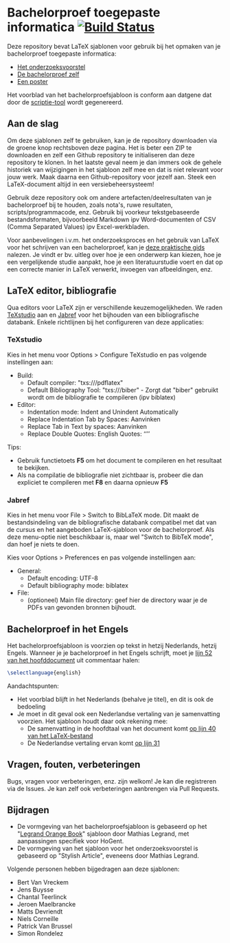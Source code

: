 # Bachelorproef toegepaste informatica [![Build Status](https://travis-ci.com/jensdufour/BAP.svg?token=wVQRmoVqnNmxsb78JHKk&branch=master)](https://travis-ci.com/jensdufour/BAP)

Deze repository bevat LaTeX sjablonen voor gebruik bij het opmaken van je bachelorproef toegepaste informatica:

- [Het onderzoeksvoorstel](./voorstel/)
- [De bachelorproef zelf](./bachproef/)
- [Een poster](./poster/)

Het voorblad van het bachelorproefsjabloon is conform aan datgene dat door de [scriptie-tool](https://scriptie.hogent.be/) wordt gegenereerd.

## Aan de slag

Om deze sjablonen zelf te gebruiken, kan je de repository downloaden via de groene knop rechtsboven deze pagina. Het is beter een ZIP te downloaden en zelf een Github repository te initialiseren dan deze repository te klonen. In het laatste geval neem je dan immers ook de gehele historiek van wijzigingen in het sjabloon zelf mee en dat is niet relevant voor jouw werk. Maak daarna een Github-repository voor jezelf aan. Steek een LaTeX-document altijd in een versiebeheersysteem!

Gebruik deze repository ook om andere artefacten/deelresultaten van je bachelorproef bij te houden, zoals nota's, ruwe resultaten, scripts/programmacode, enz. Gebruik bij voorkeur tekstgebaseerde bestandsformaten, bijvoorbeeld Markdown ipv Word-documenten of CSV (Comma Separated Values) ipv Excel-werkbladen.

Voor aanbevelingen i.v.m. het onderzoeksproces en het gebruik van LaTeX voor het schrijven van een bachelorproef, kan je [deze praktische gids](https://github.com/hogenttin/bachproef-gids) nalezen. Je vindt er bv. uitleg over hoe je een onderwerp kan kiezen, hoe je een vergelijkende studie aanpakt, hoe je een literatuurstudie voert en dat op een correcte manier in LaTeX verwerkt, invoegen van afbeeldingen, enz.

## LaTeX editor, bibliografie

Qua editors voor LaTeX zijn er verschillende keuzemogelijkheden. We raden [TeXstudio](https://www.texstudio.org/) aan en [Jabref](https://www.jabref.org/) voor het bijhouden van een bibliografische databank. Enkele richtlijnen bij het configureren van deze applicaties:

### TeXstudio

Kies in het menu voor Options > Configure TeXstudio en pas volgende instellingen aan:

- Build:
    - Default compiler: "txs:///pdflatex"
    - Default Bibliography Tool: "txs:///biber" - Zorgt dat "biber" gebruikt wordt om de bibliografie te compileren (ipv biblatex)
- Editor:
    - Indentation mode: Indent and Unindent Automatically
    - Replace Indentation Tab by Spaces: Aanvinken
    - Replace Tab in Text by spaces: Aanvinken
    - Replace Double Quotes: English Quotes: ‘‘’’

Tips:

- Gebruik functietoets **F5** om het document te compileren en het resultaat te bekijken.
- Als na compilatie de bibliografie niet zichtbaar is, probeer die dan expliciet te compileren met **F8** en daarna opnieuw **F5**

### Jabref

Kies in het menu voor File > Switch to BibLaTeX mode. Dit maakt de bestandsindeling van de bibliografische databank compatibel met dat van de cursus en het aangeboden LaTeX-sjabloon voor de bachelorproef. Als deze menu-optie niet beschikbaar is, maar wel "Switch to BibTeX mode", dan hoef je niets te doen.

Kies voor Options > Preferences en pas volgende instellingen aan:

- General:
    - Default encoding: UTF-8
    - Default bibliography mode: biblatex
- File:
    - (optioneel) Main file directory: geef hier de directory waar je de PDFs van gevonden bronnen bijhoudt.

## Bachelorproef in het Engels

Het bachelorproefsjabloon is voorzien op tekst in hetzij Nederlands, hetzij Engels. Wanneer je je bachelorproef in het Engels schrijft, moet je [lijn 52 van het hoofddocument](https://github.com/HoGentTIN/bachproef-latex-sjabloon/blob/master/bachproef/bachproef-tin.tex#L52) uit commentaar halen:

```latex
\selectlanguage{english}
```

Aandachtspunten:

- Het voorblad blijft in het Nederlands (behalve je titel), en dit is ook de bedoeling
- Je moet in dit geval ook een Nederlandse vertaling van je samenvatting voorzien. Het sjabloon houdt daar ook rekening mee:
    - De samenvatting in de hoofdtaal van het document komt [op lijn 40 van het LaTeX-bestand](https://github.com/HoGentTIN/bachproef-latex-sjabloon/blob/master/bachproef/samenvatting.tex#L40)
    - De Nederlandse vertaling ervan komt [op lijn 31](https://github.com/HoGentTIN/bachproef-latex-sjabloon/blob/master/bachproef/samenvatting.tex#L31)

## Vragen, fouten, verbeteringen

Bugs, vragen voor verbeteringen, enz. zijn welkom! Je kan die registreren via de Issues. Je kan zelf ook verbeteringen aanbrengen via Pull Requests.

## Bijdragen

- De vormgeving van het bachelorproefsjabloon is gebaseerd op het "[Legrand Orange Book](http://www.latextemplates.com/template/the-legrand-orange-book)" sjabloon door Mathias Legrand, met aanpassingen specifiek voor HoGent.
- De vormgeving van het sjabloon voor het onderzoeksvoorstel is gebaseerd op "Stylish Article", eveneens door Mathias Legrand.

Volgende personen hebben bijgedragen aan deze sjablonen:

- Bert Van Vreckem
- Jens Buysse
- Chantal Teerlinck
- Jeroen Maelbrancke
- Matts Devriendt
- Niels Corneille
- Patrick Van Brussel
- Simon Rondelez

